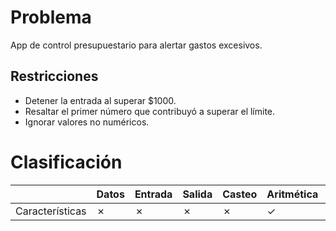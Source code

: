 # Problema

App de control presupuestario para alertar gastos excesivos.

## Restricciones

- Detener la entrada al superar $1000.
- Resaltar el primer número que contribuyó a superar el límite.
- Ignorar valores no numéricos.

# Clasificación
|  | Datos | Entrada | Salida | Casteo | Aritmética | Relacionales | Lógicos | Condicionales | Ciclo | Matrices | Funciones |
|----------|-------|---------|--------|--------|------------|--------------|---------|---------------|-------|----------|-------------|
| Características | ✗ | ✗ | ✗ | ✗ | ✓ | ✗ | ✗ | ✗ | ✗ | ✗ | ✗ |
